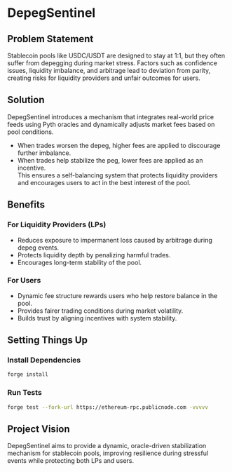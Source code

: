 # DepegSentinel

## Problem Statement
Stablecoin pools like USDC/USDT are designed to stay at 1:1, but they often suffer from depegging during market stress. 
Factors such as confidence issues, liquidity imbalance, and arbitrage lead to deviation from parity, creating risks for liquidity providers and unfair outcomes for users.

## Solution
DepegSentinel introduces a mechanism that integrates real-world price feeds using Pyth oracles and dynamically adjusts market fees based on pool conditions.
- When trades worsen the depeg, higher fees are applied to discourage further imbalance.
- When trades help stabilize the peg, lower fees are applied as an incentive.  
This ensures a self-balancing system that protects liquidity providers and encourages users to act in the best interest of the pool.

## Benefits

### For Liquidity Providers (LPs)
- Reduces exposure to impermanent loss caused by arbitrage during depeg events.
- Protects liquidity depth by penalizing harmful trades.
- Encourages long-term stability of the pool.

### For Users
- Dynamic fee structure rewards users who help restore balance in the pool.
- Provides fairer trading conditions during market volatility.
- Builds trust by aligning incentives with system stability.

## Setting Things Up

### Install Dependencies
```bash
forge install
```

### Run Tests
```bash
forge test --fork-url https://ethereum-rpc.publicnode.com -vvvvv
```

## Project Vision
DepegSentinel aims to provide a dynamic, oracle-driven stabilization mechanism for stablecoin pools, improving resilience during stressful events while protecting both LPs and users.
